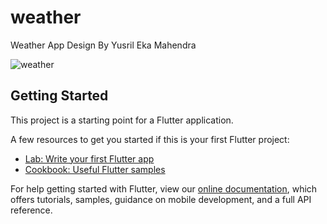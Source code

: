 # weather

Weather App Design By Yusril Eka Mahendra

![weather](https://user-images.githubusercontent.com/65325397/92462367-9574de80-f1f4-11ea-8758-f56079b556b2.png)

## Getting Started

This project is a starting point for a Flutter application.

A few resources to get you started if this is your first Flutter project:

- [Lab: Write your first Flutter app](https://flutter.dev/docs/get-started/codelab)
- [Cookbook: Useful Flutter samples](https://flutter.dev/docs/cookbook)

For help getting started with Flutter, view our
[online documentation](https://flutter.dev/docs), which offers tutorials,
samples, guidance on mobile development, and a full API reference.
